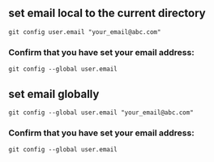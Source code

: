 ## set email local to the current directory

```
git config user.email "your_email@abc.com"
```
### Confirm that you have set your email address:
```
git config --global user.email
```
## set email globally

```
git config --global user.email "your_email@abc.com"
```
### Confirm that you have set your email address:
```
git config --global user.email
```
